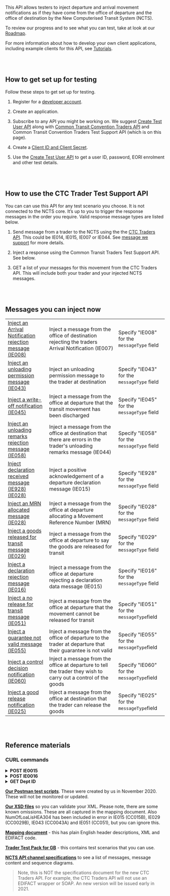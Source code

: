 This API allows testers to inject departure and arrival movement notifications as if they have come from the office of departure and the office of destination by the New Computerised Transit System (NCTS).

To review our progress and to see what you can test, take at look at our [Roadmap](/roadmaps/common-transit-convention-traders-roadmap).


For more information about how to develop your own client applications, including example clients for this API, 
see [Tutorials](/api-documentation/docs/tutorials).

<br></br>

## How to get set up for testing

Follow these steps to get set up for testing.

1. Register for a [developer account](https://developer.service.hmrc.gov.uk/developer/registration).

2. Create an application.    

3. Subscribe to any API you might be working on. We suggest [Create Test User API](https://developer.service.hmrc.gov.uk/api-documentation/docs/api/service/api-platform-test-user/1.0) along with [Common Transit Convention Traders API](https://developer.service.hmrc.gov.uk/api-documentation/docs/api/service/common-transit-convention-traders/1.0) and Common Transit Convention Traders Test Support API (which is on this page).     

4. Create a [Client ID and Client Secret](https://developer.service.hmrc.gov.uk/api-documentation/docs/authorisation/credentials).

5. Use the [Create Test User API](https://developer.service.hmrc.gov.uk/api-documentation/docs/api/service/api-platform-test-user/1.0) to get a user ID, password, EORI enrolment and other test details. 

<br></br>

## How to use the CTC Trader Test Support API

You can can use this API for any test scenario you choose. It is not connected to the NCTS core. It’s up to you to trigger the response messages in the order you require.  Valid response message types are listed below.

1.  Send message from a trader to the NCTS using the the [CTC Traders API](https://developer.service.hmrc.gov.uk/api-documentation/docs/api/service/common-transit-convention-traders/1.0). This could be IE014, IE015, IE007 or IE044. See [message we support](https://developer.service.hmrc.gov.uk/guides/common-transit-convention-traders-service-guide/documentation/supported-messages.html) for more details. 

2. Inject a response using the Common Transit Traders Test Support API. See below. 

3. GET a list of your messages for this movement from the CTC Traders API. This will include both your trader and your injected NCTS messages.

<br></br>

## Messages you can inject now

<table>
   <tbody>
   <tr>
   <td><a href="https://developer.service.hmrc.gov.uk/api-documentation/docs/api/service/common-transit-convention-traders-test-support/1.0#_inject-a-fake-ncts-arrival-message_post_accordion">Inject an Arrival Notification rejection message (IE008)</a></td>
   <td>Inject a message from the office of destination rejecting the traders Arrival Notification (IE007)</td>
         <td>Specify "IE008" for the <code>messageType</code> field</td>
   </tr>
   <td><a href="https://developer.service.hmrc.gov.uk/api-documentation/docs/api/service/common-transit-convention-traders-test-support/1.0#_inject-a-fake-ncts-arrival-message_post_accordion">Inject an unloading permission message (IE043)</a></td>
   <td>Inject an unloading permission message to the trader at destination</td>
   <td>Specify "IE043" for the <code>messageType</code> field
    </tr>
    <td><a href="https://developer.service.hmrc.gov.uk/api-documentation/docs/api/service/common-transit-convention-traders-test-support/1.0#_inject-a-fake-ncts-arrival-message_post_accordion">Inject a write-off notification (IE045)</a></td>
   <td>Inject a message from the office at departure that the transit movement has been discharged</td>
   <td>Specify "IE045" for the <code>messageType</code> field
   </tr>
   <td><a href="https://developer.service.hmrc.gov.uk/api-documentation/docs/api/service/common-transit-convention-traders-test-support/1.0#_inject-a-fake-ncts-arrival-message_post_accordion">Inject an unloading remarks rejection message (IE058)</a></td>
   <td>Inject a message from the office at destination that there are errors in the trader's unloading remarks message (IE044)</td>
   <td>Specify "IE058" for the <code>messageType</code> field
   </tr>
   <td><a href="https://developer.service.hmrc.gov.uk/api-documentation/docs/api/service/common-transit-convention-traders-test-support/1.0#_inject-a-fake-ncts-departure-message_post_accordion">Inject declaration received message (IE928) (IE028)</a></td>
   <td>Inject a positive acknowledgement of a departure declaration message (IE015)</td>
   <td>Specify "IE928" for the <code>messageType</code> field
   </tr>
   <td><a href="https://developer.service.hmrc.gov.uk/api-documentation/docs/api/service/common-transit-convention-traders-test-support/1.0#_inject-a-fake-ncts-departure-message_post_accordion">Inject an MRN allocated message (IE028)</a></td>
   <td>Inject a message from the office at departure allocating a Movement Reference Number (MRN)</td>
   <td>Specify "IE028" for the <code>messageType</code> field
   </tr>
   <td><a href="https://developer.service.hmrc.gov.uk/api-documentation/docs/api/service/common-transit-convention-traders-test-support/1.0#_inject-a-fake-ncts-departure-message_post_accordion">Inject a goods released for transit message (IE029)</a></td>
   <td>Inject a message from the office at departure to say the goods are released for transit</td>
   <td>Specify "IE029" for the <code>messageType</code> field
   </tr>
   <td><a href="https://developer.service.hmrc.gov.uk/api-documentation/docs/api/service/common-transit-convention-traders-test-support/1.0#_inject-a-fake-ncts-departure-message_post_accordion">Inject a declaration rejection message (IE016)</a></td>
   <td>Inject a message from the office at departure rejecting a declaration data message (IE015)</td>
   <td>Specify "IE016" for the <code>messageType</code> field
   </tr>
   <td><a href="https://developer.service.hmrc.gov.uk/api-documentation/docs/api/service/common-transit-convention-traders-test-support/1.0#_inject-a-fake-ncts-departure-message_post_accordion">Inject a no release for transit message (IE051)</a></td>
   <td>Inject a message from the office at departure that the movement cannot be released for transit</td>
   <td>Specify "IE051" for the <code>messageType</code>field</td>
   </tr>
   <td><a href="https://developer.service.hmrc.gov.uk/api-documentation/docs/api/service/common-transit-convention-traders-test-support/1.0#_inject-a-fake-ncts-departure-message_post_accordion">Inject a guarantee not valid message (IE055)</a></td>
   <td>Inject a message from the office of departure to the trader at departure that their guarantee is not valid</td>
   <td>Specify "IE055" for the <code>messageType</code>field</td>
   </tr>
   <td><a href="https://developer.service.hmrc.gov.uk/api-documentation/docs/api/service/common-transit-convention-traders-test-support/1.0#_inject-a-fake-ncts-departure-message_post_accordion">Inject a control decision notification (IE060)</a></td>
   <td>Inject a message from the office at departure to tell the trader they wish to carry out a control of the goods</td>
   <td>Specify "IE060" for the <code>messageType</code>field</td>
   </tr>
   <td><a href="https://developer.service.hmrc.gov.uk/api-documentation/docs/api/service/common-transit-convention-traders-test-support/1.0#_inject-a-fake-ncts-arrival-message_post_accordion">Inject a good release notification (IE025)</a></td>
   <td>Inject a message from the office at destination that the trader can release the goods</td>
   <td>Specify "IE025" for the <code>messageType</code>field</td>
   </tr>
   </tbody>
   </table>

<br></br>
          
## Reference materials

### CURL commands

<details>
   <summary><strong>POST IE0015</strong></summary>
   
```
curl --location --request POST 'https://test-api.service.hmrc.gov.uk/customs/transits/movements/departures' \
--header 'Authorization: Bearer <enter your Bearer Token>' \
--header 'Content-Type: application/xml' \
--data-raw '<CC015B>
    <SynIdeMES1>UNOC</SynIdeMES1>
    <SynVerNumMES2>3</SynVerNumMES2>
    <MesRecMES6>NCTS</MesRecMES6>
    <DatOfPreMES9>20201117</DatOfPreMES9>
    <TimOfPreMES10>0935</TimOfPreMES10>
    <IntConRefMES11>25973103497074</IntConRefMES11>
    <AppRefMES14>NCTS</AppRefMES14>
    <MesIdeMES19>1</MesIdeMES19>
    <MesTypMES20>GB015B</MesTypMES20>
    <HEAHEA>
        <RefNumHEA4>TRATESTDEC112011170935</RefNumHEA4>
        <TypOfDecHEA24>T1</TypOfDecHEA24>
        <CouOfDesCodHEA30>IT</CouOfDesCodHEA30>
        <AutLocOfGooCodHEA41>954131533-GB60DEP</AutLocOfGooCodHEA41>
        <CouOfDisCodHEA55>GB</CouOfDisCodHEA55>
        <TraModAtBorHEA76>3</TraModAtBorHEA76>
        <IdeOfMeaOfTraCroHEA85>NC15 REG</IdeOfMeaOfTraCroHEA85>
        <NatOfMeaOfTraCroHEA87>GB</NatOfMeaOfTraCroHEA87>
        <ConIndHEA96>0</ConIndHEA96>
        <NCTSAccDocHEA601LNG>EN</NCTSAccDocHEA601LNG>
        <TotNumOfIteHEA305>1</TotNumOfIteHEA305>
        <TotNumOfPacHEA306>10</TotNumOfPacHEA306>
        <TotGroMasHEA307>1000</TotGroMasHEA307>
        <DecDatHEA383>20201117</DecDatHEA383>
        <DecPlaHEA394>Dover</DecPlaHEA394>
        <SpeCirIndHEA1>C</SpeCirIndHEA1>
        <ComRefNumHEA>HQDOV018</ComRefNumHEA>
        <SecHEA358>1</SecHEA358>
        <CodPlUnHEA357>MONOPOLI001</CodPlUnHEA357>
    </HEAHEA>
    <TRAPRIPC1>
        <NamPC17>NCTS UK TEST LAB HMCE</NamPC17>
        <StrAndNumPC122>11TH FLOOR, ALEX HOUSE, VICTORIA AV</StrAndNumPC122>
        <PosCodPC123>SS99 1AA</PosCodPC123>
        <CitPC124>SOUTHEND-ON-SEA, ESSEX</CitPC124>
        <CouPC125>GB</CouPC125>
        <TINPC159>GB954131533000</TINPC159>
    </TRAPRIPC1>
    <TRACONCO1>
        <NamCO17>NCTS UK TEST LAB HMCE</NamCO17>
        <StrAndNumCO122>11TH FLOOR, ALEX HOUSE, VICTORIA AV</StrAndNumCO122>
        <PosCodCO123>SS99 1AA</PosCodCO123>
        <CitCO124>SOUTHEND-ON-SEA, ESSEX</CitCO124>
        <CouCO125>GB</CouCO125>
        <TINCO159>GB954131533000</TINCO159>
    </TRACONCO1>
    <TRACONCE1>
        <NamCE17>NCTS UK TEST LAB HMCE</NamCE17>
        <StrAndNumCE122>ITALIAN OFFICE</StrAndNumCE122>
        <PosCodCE123>IT99 1IT</PosCodCE123>
        <CitCE124>MILAN</CitCE124>
        <CouCE125>IT</CouCE125>
        <TINCE159>IT11ITALIANC11</TINCE159>
    </TRACONCE1>
    <CUSOFFDEPEPT>
        <RefNumEPT1>GB000060</RefNumEPT1>
    </CUSOFFDEPEPT>
    <CUSOFFTRARNS>
        <RefNumRNS1>FR001260</RefNumRNS1>
        <ArrTimTRACUS085>202011190935</ArrTimTRACUS085>
    </CUSOFFTRARNS>
    <CUSOFFDESEST>
        <RefNumEST1>IT018105</RefNumEST1>
    </CUSOFFDESEST>
    <CONRESERS>
         <ConResCodERS16>A3</ConResCodERS16>
         <DatLimERS69>20201125</DatLimERS69>
    </CONRESERS>
    <SEAINFSLI>
        <SeaNumSLI2>1</SeaNumSLI2>
        <SEAIDSID>
            <SeaIdeSID1>NCTS001</SeaIdeSID1>
        </SEAIDSID>
    </SEAINFSLI>
    <GUAGUA>
        <GuaTypGUA1>1</GuaTypGUA1>
        <GUAREFREF>
            <GuaRefNumGRNREF1>09GB00000100000M0</GuaRefNumGRNREF1>
            <AccCodREF6>AC01</AccCodREF6>
        </GUAREFREF>
    </GUAGUA>
    <GOOITEGDS>
        <IteNumGDS7>1</IteNumGDS7>
        <GooDesGDS23>Daffodils</GooDesGDS23>
        <GooDesGDS23LNG>EN</GooDesGDS23LNG>
        <GroMasGDS46>1000</GroMasGDS46>
        <NetMasGDS48>950</NetMasGDS48>
        <PACGS2>
            <MarNumOfPacGS21>AB234</MarNumOfPacGS21>
            <KinOfPacGS23>BX</KinOfPacGS23>
            <NumOfPacGS24>10</NumOfPacGS24>
        </PACGS2>
        <TRACORSECGOO021>
            <TINTRACORSECGOO028>GB954131533000</TINTRACORSECGOO028>
        </TRACORSECGOO021>
        <TRACONSECGOO013>
            <TINTRACONSECGOO020>IT17THEBOSS42</TINTRACONSECGOO020>
        </TRACONSECGOO013>
    </GOOITEGDS>
    <ITI>
        <CouOfRouCodITI1>GB</CouOfRouCodITI1>
    </ITI>
    <CARTRA100>
        <TINCARTRA254>GB954131533000</TINCARTRA254>
    </CARTRA100>
</CC015B>'
```
</details>

<details>
   <summary><strong>POST IE0016</strong></summary>
   
```
curl --location --request POST 'https://test-api.service.hmrc.gov.uk/test/customs/transits/movements/departures/{deptId}/messages' \
--header 'Content-Type: application/json' \
--header 'Authorization: Bearer <enter your Bearer Token>' \
--data-raw '{
     "message": {
         "messageType": "IE016"
     }
 }'
 ```
</details>

<details>
   <summary><strong>GET Dept ID</strong></summary>

```
curl --location --request GET 'https://test-api.service.hmrc.gov.uk/customs/transits/movements/departures/{deptId}' \
--header 'Accept: application/vnd.hmrc.1.0+json' \
--header 'Authorization: Bearer <enter your Bearer Token>'
```
</details>

**[Our Postman test scripts](https://github.com/hmrc/common-transit-convention-traders-postman)**. These were created by us in November 2020. These will not be monitored or updated.



**[Our XSD files](https://developer.service.hmrc.gov.uk/guides/common-transit-convention-traders-service-guide/documentation/xsd-reference.html)** so you can validate your XML. Please note, there are some known omissions. These are all captured in the mapping document. Also NumOfLoaLisHEA304 has been included in error in IE015 (CC015B), IE029 (CC0029B), IE043 (CC0043A) and IE051 (CC051), but you can ignore this. 

**[Mapping document](/docs/xml-2-edifact-mapping-updated12112020.pdf)** - this has plain English header descriptions, XML and EDIFACT code. 

**[Trader Test Pack for GB](https://assets.publishing.service.gov.uk/government/uploads/system/uploads/attachment_data/file/937032/NCTS_4_GB.pdf)** - this contains test scenarios that you can use. 
      
**[NCTS API channel specifications](https://www.gov.uk/government/publications/new-computerised-transit-system-technical-specifications)** to see a list of messages, message content and sequence diagrams.  
> Note, this is NOT the specifications document for the new CTC Traders API. For example, the CTC Traders API will not use an EDIFACT wrapper or SOAP. An new version will be issued early in 2021.

